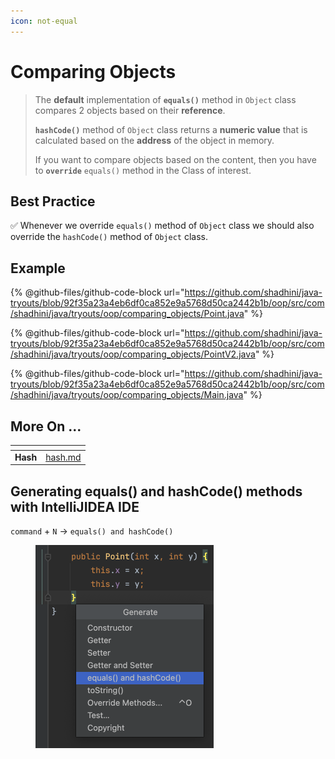 ```yaml
---
icon: not-equal
---
```


# Comparing Objects

> The **default** implementation of **`equals()`** method in `Object` class compares 2 objects based on their **reference**.&#x20;
>
> **`hashCode()`** method of `Object` class returns a **numeric value** that is calculated based on the **address** of the object in memory.
>
> If you want to compare objects based on the content, then you have to **`override`** `equals()` method in the Class of interest.

## Best Practice

✅  Whenever we override `equals()` method of `Object` class we should also override the `hashCode()` method of `Object` class.



## Example

{% @github-files/github-code-block url="https://github.com/shadhini/java-tryouts/blob/92f35a23a4eb6df0ca852e9a5768d50ca2442b1b/oop/src/com/shadhini/java/tryouts/oop/comparing_objects/Point.java" %}

{% @github-files/github-code-block url="https://github.com/shadhini/java-tryouts/blob/92f35a23a4eb6df0ca852e9a5768d50ca2442b1b/oop/src/com/shadhini/java/tryouts/oop/comparing_objects/PointV2.java" %}

{% @github-files/github-code-block url="https://github.com/shadhini/java-tryouts/blob/92f35a23a4eb6df0ca852e9a5768d50ca2442b1b/oop/src/com/shadhini/java/tryouts/oop/comparing_objects/Main.java" %}





## More On ...

<table data-view="cards"><thead><tr><th></th><th data-hidden data-card-target data-type="content-ref"></th></tr></thead><tbody><tr><td><strong>Hash</strong></td><td><a href="hash.md">hash.md</a></td></tr></tbody></table>



## Generating equals() and hashCode() methods with IntelliJIDEA IDE

`command` + `N` -> `equals() and hashCode()`

<div align="left"><figure><img src="../.gitbook/assets/intellij-generate-equals-n-hashcode.png" alt="" width="285"><figcaption></figcaption></figure></div>




